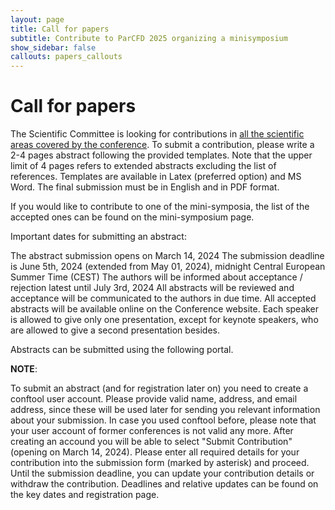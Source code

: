 ```yaml
---
layout: page
title: Call for papers
subtitle: Contribute to ParCFD 2025 organizing a minisymposium
show_sidebar: false
callouts: papers_callouts
---
```


# Call for papers

The Scientific Committee is looking for contributions in [all the scientific areas covered by the conference](https://enes-merida.github.io/ParCFD2025.github.io/). To submit a contribution, please write a 2-4 pages abstract following the provided templates. Note that the upper limit of 4 pages refers to extended abstracts excluding the list of references. Templates are available in Latex (preferred option) and MS Word. The final submission must be in English and in PDF format.

If you would like to contribute to one of the mini-symposia, the list of the accepted ones can be found on the mini-symposium page.

Important dates for submitting an abstract:

The abstract submission opens on March 14, 2024
The submission deadline is June 5th, 2024 (extended from May 01, 2024), midnight Central European Summer Time (CEST)
The authors will be informed about acceptance / rejection latest until July 3rd, 2024
All abstracts will be reviewed and acceptance will be communicated to the authors in due time. All accepted abstracts will be available online on the Conference website. Each speaker is allowed to give only one presentation, except for keynote speakers, who are allowed to give a second presentation besides.

Abstracts can be submitted using the following portal.

**NOTE**:

To submit an abstract (and for registration later on) you need to create a conftool user account.
Please provide valid name, address, and email address, since these will be used later for sending you relevant information about your submission.
In case you used conftool before, please note that your user account of former conferences is not valid any more.
After creating an accound you will be able to select "Submit Contribution" (opening on March 14, 2024).
Please enter all required details for your contribution into the submission form (marked by asterisk) and proceed.
Until the submission deadline, you can update your contribution details or withdraw the contribution.
Deadlines and relative updates can be found on the key dates and registration page.